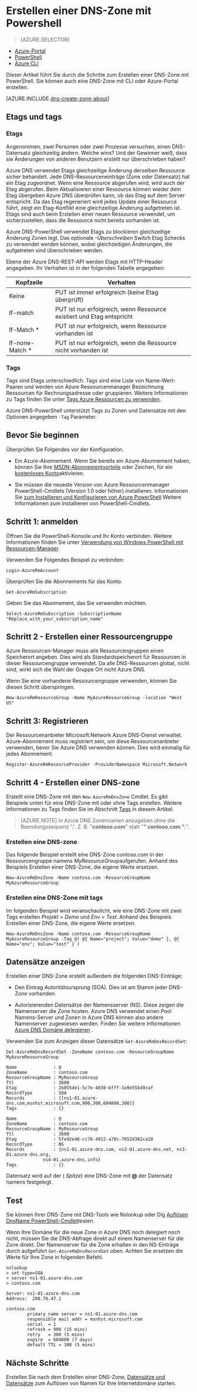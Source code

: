 <properties
   pageTitle="Erste Schritte mit Azure DNS | Microsoft Azure"
   description="Informationen Sie zum Erstellen von DNS-Zonen für Azure DNS. Dies ist Schritt für Schritt zu Ihrem ersten DNS-Zone zum Hosten der DNS-Domäne mithilfe von PowerShell starten erstellt haben."
   services="dns"
   documentationCenter="na"
   authors="sdwheeler"
   manager="carmonm"
   editor=""/>

<tags
   ms.service="dns"
   ms.devlang="na"
   ms.topic="article"
   ms.tgt_pltfrm="na"
   ms.workload="infrastructure-services"
   ms.date="08/16/2016"
   ms.author="sewhee"/>

# <a name="create-a-dns-zone-using-powershell"></a>Erstellen einer DNS-Zone mit Powershell

> [AZURE.SELECTOR]
- [Azure-Portal](dns-getstarted-create-dnszone-portal.md)
- [PowerShell](dns-getstarted-create-dnszone.md)
- [Azure CLI](dns-getstarted-create-dnszone-cli.md)

Dieser Artikel führt Sie durch die Schritte zum Erstellen einer DNS-Zone mit PowerShell. Sie können auch eine DNS-Zone mit CLI oder Azure-Portal erstellen.

[AZURE.INCLUDE [dns-create-zone-about](../../includes/dns-create-zone-about-include.md)]

## <a name="tagetag"></a>Etags und tags

### <a name="etags"></a>Etags

Angenommen, zwei Personen oder zwei Prozesse versuchen, einen DNS-Datensatz gleichzeitig ändern. Welche wins? Und der Gewinner weiß, dass sie Änderungen von anderen Benutzern erstellt nur überschrieben haben?

Azure DNS verwendet Etags gleichzeitige Änderung derselben Ressource sicher behandelt. Jede DNS-Ressourceneinträge (Zone oder Datensatz) hat ein Etag zugeordnet. Wenn eine Ressource abgerufen wird, wird auch der Etag abgerufen. Beim Aktualisieren einer Ressource können wieder dem Etag übergeben Azure DNS überprüfen kann, ob das Etag auf dem Server entspricht. Da das Etag regeneriert wird jedes Update einer Ressource führt, zeigt ein Etag-Konflikt eine gleichzeitige Änderung aufgetreten ist. Etags sind auch beim Erstellen einer neuen Ressource verwendet, um sicherzustellen, dass die Ressource nicht bereits vorhanden ist.

Azure DNS-PowerShell verwendet Etags zu blockieren gleichzeitige Änderung Zonen legt. Das optionale *-Überschreiben* Switch Etag Schecks zu verwendet werden können, wobei gleichzeitigen Änderungen, die aufgetreten sind überschrieben werden.

Ebene der Azure DNS-REST-API werden Etags mit HTTP-Header angegeben.  Ihr Verhalten ist in der folgenden Tabelle angegeben:

|Kopfzeile|Verhalten|
|------|--------|
|Keine|PUT ist immer erfolgreich (keine Etag überprüft)|
|If-match<etag>|PUT ist nur erfolgreich, wenn Ressource existiert und Etag entspricht|
|If-Match *     | PUT ist nur erfolgreich, wenn Ressource vorhanden ist|
|If-none-Match * |  PUT ist nur erfolgreich, wenn die Ressource nicht vorhanden ist|

### <a name="tags"></a>Tags

Tags sind Etags unterschiedlich. Tags sind eine Liste von Name-Wert-Paaren und werden von Azure Ressourcenmanager Bezeichnung Ressourcen für Rechnungsadresse oder gruppieren. Weitere Informationen zu Tags finden Sie unter [Tags Azure Ressourcen zu verwenden](../resource-group-using-tags.md).

Azure DNS-PowerShell unterstützt Tags zu Zonen und Datensätze mit den Optionen angegeben `-Tag` Parameter.


## <a name="before-you-begin"></a>Bevor Sie beginnen

Überprüfen Sie Folgendes vor der Konfiguration.

- Ein Azure-Abonnement. Wenn Sie bereits ein Azure-Abonnement haben, können Sie Ihre [MSDN-Abonnementvorteile](https://azure.microsoft.com/pricing/member-offers/msdn-benefits-details/) oder Zeichen, für ein [kostenloses Konto](https://azure.microsoft.com/pricing/free-trial/)aktivieren.

- Sie müssen die neueste Version von Azure Ressourcenmanager PowerShell-Cmdlets (Version 1.0 oder höher) installieren. Informationen Sie [zum Installieren und Konfigurieren von Azure PowerShell](../powershell-install-configure.md) Weitere Informationen zum Installieren von PowerShell-Cmdlets.

## <a name="step-1---sign-in"></a>Schritt 1: anmelden

Öffnen Sie die PowerShell-Konsole und Ihr Konto verbinden. Weitere Informationen finden Sie unter [Verwendung von Windows PowerShell mit Ressourcen-Manager](../powershell-azure-resource-manager.md).

Verwenden Sie Folgendes Beispiel zu verbinden:

    Login-AzureRmAccount

Überprüfen Sie die Abonnements für das Konto.

    Get-AzureRmSubscription

Geben Sie das Abonnement, das Sie verwenden möchten.

    Select-AzureRmSubscription -SubscriptionName "Replace_with_your_subscription_name"

## <a name="step-2---create-a-resource-group"></a>Schritt 2 - Erstellen einer Ressourcengruppe

Azure Ressourcen-Manager muss alle Ressourcengruppen einen Speicherort angeben. Dies wird als Standardspeicherort für Ressourcen in dieser Ressourcengruppe verwendet. Da alle DNS-Ressourcen global, nicht sind, wirkt sich die Wahl der Gruppe Ort nicht Azure DNS.

Wenn Sie eine vorhandene Ressourcengruppe verwenden, können Sie diesen Schritt überspringen.

    New-AzureRmResourceGroup -Name MyAzureResourceGroup -location "West US"


## <a name="step-3---register"></a>Schritt 3: Registrieren

Der Ressourcenanbieter Microsoft.Network Azure DNS-Dienst verwaltet. Azure-Abonnement muss registriert sein, um diese Ressourcenanbieter verwenden, bevor Sie Azure DNS verwenden können. Dies wird einmalig für jedes Abonnement.

    Register-AzureRmResourceProvider -ProviderNamespace Microsoft.Network


## <a name="step-4----create-a-dns-zone"></a>Schritt 4 - Erstellen einer DNS-zone

Erstellt eine DNS-Zone mit den `New-AzureRmDnsZone` Cmdlet. Es gibt Beispiele unten für eine DNS-Zone mit oder ohne Tags erstellen. Weitere Informationen zu Tags finden Sie im Abschnitt [Tags](#tags) in diesem Artikel.

>[AZURE.NOTE] In Azure DNS Zonennamen anzugeben ohne die Beendungssequenz **'.'**. Z. B. "**contoso.com**" statt "**" contoso.com ".**".

### <a name="to-create-a-dns-zone"></a>Erstellen eine DNS-zone

Das folgende Beispiel erstellt eine DNS-Zone *contoso.com* in der Ressourcengruppe namens *MyResourceGroup*aufgerufen. Anhand des Beispiels Erstellen einer DNS-Zone, die eigene Werte ersetzen.

    New-AzureRmDnsZone -Name contoso.com -ResourceGroupName MyAzureResourceGroup

### <a name="to-create-a-dns-zone-with-tags"></a>Erstellen eine DNS-Zone mit tags

Im folgenden Beispiel wird veranschaulicht, wie eine DNS-Zone mit zwei Tags erstellen *Projekt = Demo* und *Env = Test*. Anhand des Beispiels Erstellen einer DNS-Zone, die eigene Werte ersetzen.

    New-AzureRmDnsZone -Name contoso.com -ResourceGroupName MyAzureResourceGroup -Tag @( @{ Name="project"; Value="demo" }, @{ Name="env"; Value="test" } )

## <a name="view-records"></a>Datensätze anzeigen

Erstellen einer DNS-Zone erstellt außerdem die folgenden DNS-Einträge:

- Den Eintrag *Autoritätsursprung* (SOA). Dies ist am Stamm jeder DNS-Zone vorhanden.

- Autorisierenden Datensätze der Namensserver (NS). Diese zeigen die Namenserver die Zone hosten. Azure DNS verwendet einen Pool Namens-Server und Zonen in Azure DNS können also andere Namenserver zugewiesen werden. Finden Sie weitere Informationen [Azure DNS Domäne delegieren](dns-domain-delegation.md) .

Verwenden Sie zum Anzeigen dieser Datensätze `Get-AzureRmDnsRecordSet`:

    Get-AzureRmDnsRecordSet -ZoneName contoso.com -ResourceGroupName MyAzureResourceGroup

    Name              : @
    ZoneName          : contoso.com
    ResourceGroupName : MyResourceGroup
    Ttl               : 3600
    Etag              : 2b855de1-5c7e-4038-bfff-3a9e55b49caf
    RecordType        : SOA
    Records           : {[ns1-01.azure-dns.com,msnhst.microsoft.com,900,300,604800,300]}
    Tags              : {}

    Name              : @
    ZoneName          : contoso.com
    ResourceGroupName : MyResourceGroup
    Ttl               : 3600
    Etag              : 5fe92e48-cc76-4912-a78c-7652d362ca18
    RecordType        : NS
    Records           : {ns1-01.azure-dns.com, ns2-01.azure-dns.net, ns3-01.azure-dns.org,
                  ns4-01.azure-dns.info}
    Tags              : {}


Datensatz wird auf der ( *Spitze*) eine DNS-Zone mit **@** der Datensatz namens festgelegt.


## <a name="test"></a>Test

Sie können Ihrer DNS-Zone mit DNS-Tools wie Nslookup oder Dig [Auflösen DnsName PowerShell-Cmdlet](https://technet.microsoft.com/library/jj590781.aspx)testen.

Wenn Ihre Domäne für die neue Zone in Azure DNS noch delegiert noch nicht, müssen Sie die DNS-Abfrage direkt auf einem Namenserver für die Zone direkt. Der Namenserver für die Zone erhalten in den NS-Einträge durch aufgeführt `Get-AzureRmDnsRecordSet` oben. Achten Sie ersetzen die Werte für Ihre Zone in folgenden Befehl.

    nslookup
    > set type=SOA
    > server ns1-01.azure-dns.com
    > contoso.com

    Server: ns1-01.azure-dns.com
    Address:  208.76.47.1

    contoso.com
            primary name server = ns1-01.azure-dns.com
            responsible mail addr = msnhst.microsoft.com
            serial  = 1
            refresh = 900 (15 mins)
            retry   = 300 (5 mins)
            expire  = 604800 (7 days)
            default TTL = 300 (5 mins)


## <a name="next-steps"></a>Nächste Schritte

Erstellen Sie nach dem Erstellen einer DNS-Zone, [Datensätze und Datensätze](dns-getstarted-create-recordset.md) zum Auflösen von Namen für Ihre Internetdomäne starten.

